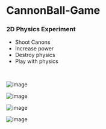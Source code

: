 # CannonBall-Game

### 2D Physics Experiment
  * Shoot Canons
  * Increase power
  * Destroy physics
  * Play with physics


<br/>

![image](https://user-images.githubusercontent.com/35189275/165765455-5e8e76cc-446a-4bb9-a20a-520a11c25691.png)

![image](https://user-images.githubusercontent.com/35189275/165766810-6ba367f3-f32d-451f-8193-dfef71832568.png)

![image](https://user-images.githubusercontent.com/35189275/165815373-97d8e9ee-9ad1-4b54-ba63-23a0e8b36a65.png)

![image](https://user-images.githubusercontent.com/35189275/165815818-ad4c6e5b-0cc5-40fd-ac8b-d5817b2e8ca9.png)

